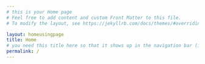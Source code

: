 ```yaml
---
# this is your Home page
# Feel free to add content and custom Front Matter to this file.
# To modify the layout, see https://jekyllrb.com/docs/themes/#overriding-theme-defaults

layout: homeusingpage
title: Home
# you need this title here so that it shows up in the navigation bar (in header_pages in config.yml)
permalink: /
---
```




<!--
<style>
.responsivevertical {
  max-height: 100%;
  width: auto;
  vertical-align: middle;
}
</style>




<img src="/assets/HomePhoto.jpg" class="responsivevertical">
-->














<!--
![HomePhoto](/assets/HomePhoto.jpg){:class="img-responsive"}
-->
